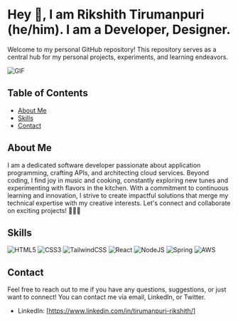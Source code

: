 # Hey 👋, I am Rikshith Tirumanpuri (he/him). I am a Developer, Designer.

Welcome to my personal GitHub repository! This repository serves as a central hub for my personal projects, experiments, and learning endeavors.

![GIF](https://media.giphy.com/media/MC6eSuC3yypCU/giphy.gif)


## Table of Contents
- [About Me](#about-me)
- [Skills](#about-me)
- [Contact](#contact)

## About Me

I am a dedicated software developer passionate about application programming, crafting APIs, and architecting cloud services. Beyond coding, I find joy in music and cooking, constantly exploring new tunes and experimenting with flavors in the kitchen. With a commitment to continuous learning and innovation, I strive to create impactful solutions that merge my technical expertise with my creative interests. Let's connect and collaborate on exciting projects! 🚀🎶🍳

## Skills
![HTML5](https://img.shields.io/badge/html5-%23E34F26.svg?style=for-the-badge&logo=html5&logoColor=white)
![CSS3](https://img.shields.io/badge/css3-%231572B6.svg?style=for-the-badge&logo=css3&logoColor=white)
![TailwindCSS](https://img.shields.io/badge/tailwindcss-%2338B2AC.svg?style=for-the-badge&logo=tailwind-css&logoColor=white)
![React](https://img.shields.io/badge/react-%2320232a.svg?style=for-the-badge&logo=react&logoColor=%2361DAFB)
![NodeJS](https://img.shields.io/badge/node.js-6DA55F?style=for-the-badge&logo=node.js&logoColor=white)
![Spring](https://img.shields.io/badge/spring-%236DB33F.svg?style=for-the-badge&logo=spring&logoColor=white)
![AWS](https://img.shields.io/badge/AWS-%23FF9900.svg?style=for-the-badge&logo=amazon-aws&logoColor=white)


## Contact

Feel free to reach out to me if you have any questions, suggestions, or just want to connect! You can contact me via email, LinkedIn, or Twitter.

- LinkedIn: [https://www.linkedin.com/in/tirumanpuri-rikshith/]
